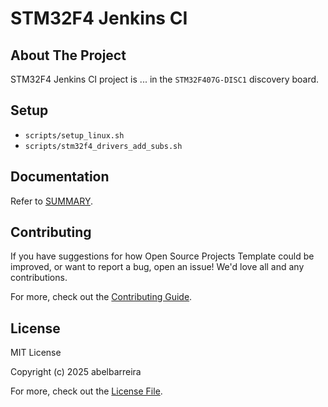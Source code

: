 # STM32F4 Jenkins CI

## About The Project

STM32F4 Jenkins CI project is ... in the `STM32F407G-DISC1` discovery board.

## Setup

- `scripts/setup_linux.sh`
- `scripts/stm32f4_drivers_add_subs.sh`

## Documentation

Refer to [SUMMARY](docs/SUMMARY.md).

## Contributing

If you have suggestions for how Open Source Projects Template could be improved, or want to report a bug, open an issue! We'd love all and any contributions.

For more, check out the [Contributing Guide](.github/CONTRIBUTING.md).

## License

MIT License

Copyright (c) 2025 abelbarreira

For more, check out the [License File](LICENSE).
